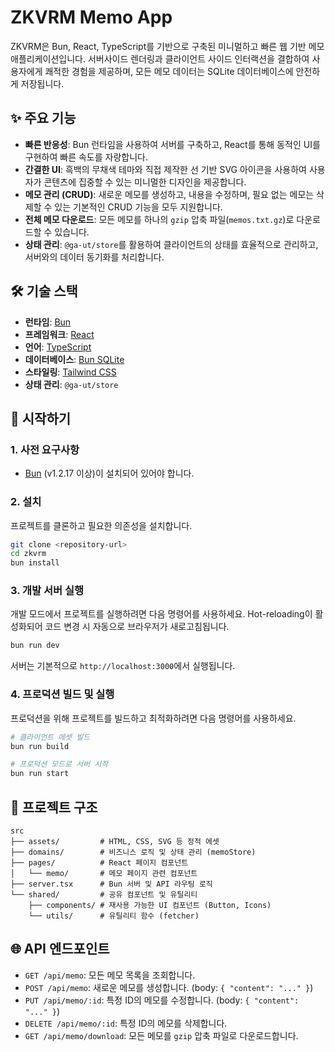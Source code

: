 # ZKVRM Memo App

ZKVRM은 Bun, React, TypeScript를 기반으로 구축된 미니멀하고 빠른 웹 기반 메모 애플리케이션입니다. 서버사이드 렌더링과 클라이언트 사이드 인터랙션을 결합하여 사용자에게 쾌적한 경험을 제공하며, 모든 메모 데이터는 SQLite 데이터베이스에 안전하게 저장됩니다.

## ✨ 주요 기능

- **빠른 반응성**: Bun 런타임을 사용하여 서버를 구축하고, React를 통해 동적인 UI를 구현하여 빠른 속도를 자랑합니다.
- **간결한 UI**: 흑백의 무채색 테마와 직접 제작한 선 기반 SVG 아이콘을 사용하여 사용자가 콘텐츠에 집중할 수 있는 미니멀한 디자인을 제공합니다.
- **메모 관리 (CRUD)**: 새로운 메모를 생성하고, 내용을 수정하며, 필요 없는 메모는 삭제할 수 있는 기본적인 CRUD 기능을 모두 지원합니다.
- **전체 메모 다운로드**: 모든 메모를 하나의 `gzip` 압축 파일(`memos.txt.gz`)로 다운로드할 수 있습니다.
- **상태 관리**: `@ga-ut/store`를 활용하여 클라이언트의 상태를 효율적으로 관리하고, 서버와의 데이터 동기화를 처리합니다.

## 🛠️ 기술 스택

- **런타임**: [Bun](https://bun.sh/)
- **프레임워크**: [React](https://react.dev/)
- **언어**: [TypeScript](https://www.typescriptlang.org/)
- **데이터베이스**: [Bun SQLite](https://bun.sh/docs/api/sqlite)
- **스타일링**: [Tailwind CSS](https://tailwindcss.com/)
- **상태 관리**: `@ga-ut/store`

## 🚀 시작하기

### 1. 사전 요구사항

- [Bun](https://bun.sh/) (v1.2.17 이상)이 설치되어 있어야 합니다.

### 2. 설치

프로젝트를 클론하고 필요한 의존성을 설치합니다.

```bash
git clone <repository-url>
cd zkvrm
bun install
```

### 3. 개발 서버 실행

개발 모드에서 프로젝트를 실행하려면 다음 명령어를 사용하세요. Hot-reloading이 활성화되어 코드 변경 시 자동으로 브라우저가 새로고침됩니다.

```bash
bun run dev
```

서버는 기본적으로 `http://localhost:3000`에서 실행됩니다.

### 4. 프로덕션 빌드 및 실행

프로덕션을 위해 프로젝트를 빌드하고 최적화하려면 다음 명령어를 사용하세요.

```bash
# 클라이언트 에셋 빌드
bun run build

# 프로덕션 모드로 서버 시작
bun run start
```

## 📁 프로젝트 구조

```
src
├── assets/         # HTML, CSS, SVG 등 정적 에셋
├── domains/        # 비즈니스 로직 및 상태 관리 (memoStore)
├── pages/          # React 페이지 컴포넌트
│   └── memo/       # 메모 페이지 관련 컴포넌트
├── server.tsx      # Bun 서버 및 API 라우팅 로직
└── shared/         # 공유 컴포넌트 및 유틸리티
    ├── components/ # 재사용 가능한 UI 컴포넌트 (Button, Icons)
    └── utils/      # 유틸리티 함수 (fetcher)
```

## 🌐 API 엔드포인트

- `GET /api/memo`: 모든 메모 목록을 조회합니다.
- `POST /api/memo`: 새로운 메모를 생성합니다. (body: `{ "content": "..." }`)
- `PUT /api/memo/:id`: 특정 ID의 메모를 수정합니다. (body: `{ "content": "..." }`)
- `DELETE /api/memo/:id`: 특정 ID의 메모를 삭제합니다.
- `GET /api/memo/download`: 모든 메모를 `gzip` 압축 파일로 다운로드합니다.

